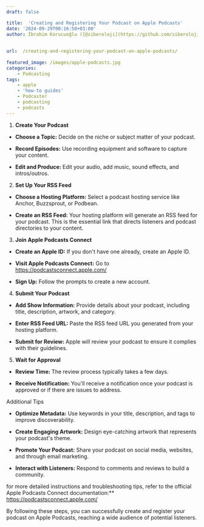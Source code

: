 ```yaml
---
draft: false

title:  'Creating and Registering Your Podcast on Apple Podcasts'
date: '2024-09-29T00:16:50+03:00'
author: İbrahim Korucuoğlu ([@siberoloji](https://github.com/siberoloji))
 
 
url:  /creating-and-registering-your-podcast-on-apple-podcasts/
 
featured_image: /images/apple-podcasts.jpg
categories:
    - Podcasting
tags:
    - apple
    - 'how-to guides'
    - Podcaster
    - podcasting
    - podcasts
---
```



1. **Create Your Podcast**


* **Choose a Topic:** Decide on the niche or subject matter of your podcast.

* **Record Episodes:** Use recording equipment and software to capture your content.

* **Edit and Produce:** Edit your audio, add music, sound effects, and intros/outros.




2. **Set Up Your RSS Feed**


* **Choose a Hosting Platform:** Select a podcast hosting service like Anchor, Buzzsprout, or Podbean.

* **Create an RSS Feed:** Your hosting platform will generate an RSS feed for your podcast. This is the essential link that directs listeners and podcast directories to your content.




3. **Join Apple Podcasts Connect**


* **Create an Apple ID:** If you don't have one already, create an Apple ID.

* **Visit Apple Podcasts Connect:** Go to <a href="https://podcastsconnect.apple.com/" target="_blank" rel="noreferrer noopener">https://podcastsconnect.apple.com/</a>

* **Sign Up:** Follow the prompts to create a new account.




4. **Submit Your Podcast**


* **Add Show Information:** Provide details about your podcast, including title, description, artwork, and category.

* **Enter RSS Feed URL:** Paste the RSS feed URL you generated from your hosting platform.

* **Submit for Review:** Apple will review your podcast to ensure it complies with their guidelines.




5. **Wait for Approval**


* **Review Time:** The review process typically takes a few days.

* **Receive Notification:** You'll receive a notification once your podcast is approved or if there are issues to address.




Additional Tips


* **Optimize Metadata:** Use keywords in your title, description, and tags to improve discoverability.

* **Create Engaging Artwork:** Design eye-catching artwork that represents your podcast's theme.

* **Promote Your Podcast:** Share your podcast on social media, websites, and through email marketing.

* **Interact with Listeners:** Respond to comments and reviews to build a community.




for more detailed instructions and troubleshooting tips, refer to the official Apple Podcasts Connect documentation:** <a target="_blank" rel="noreferrer noopener" href="https://podcastsconnect.apple.com/">https://podcastsconnect.apple.com/</a>



By following these steps, you can successfully create and register your podcast on Apple Podcasts, reaching a wide audience of potential listeners.
